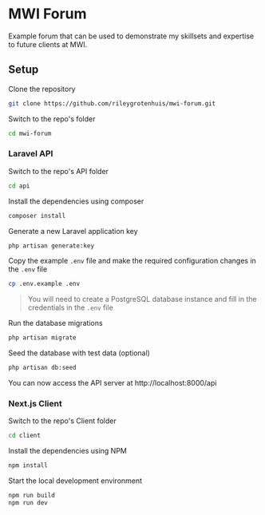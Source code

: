 # MWI Forum

Example forum that can be used to demonstrate my skillsets and expertise to future clients at MWI.

## Setup

Clone the repository

```bash
git clone https://github.com/rileygrotenhuis/mwi-forum.git
```

Switch to the repo's folder

```bash
cd mwi-forum
```

### Laravel API

Switch to the repo's API folder

```bash
cd api
```

Install the dependencies using composer

```bash
composer install
```

Generate a new Laravel application key

```bash
php artisan generate:key
```

Copy the example `.env` file and make the required configuration changes in the `.env` file

```bash
cp .env.example .env
```

> You will need to create a PostgreSQL database instance and fill in the credentials in the `.env` file

Run the database migrations

```bash
php artisan migrate
```

Seed the database with test data (optional)

```bash
php artisan db:seed
```

You can now access the API server at http://localhost:8000/api

### Next.js Client

Switch to the repo's Client folder

```bash
cd client
```

Install the dependencies using NPM

```bash
npm install
```

Start the local development environment

```bash
npm run build
npm run dev
```
